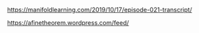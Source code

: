 https://manifoldlearning.com/2019/10/17/episode-021-transcript/


https://afinetheorem.wordpress.com/feed/
